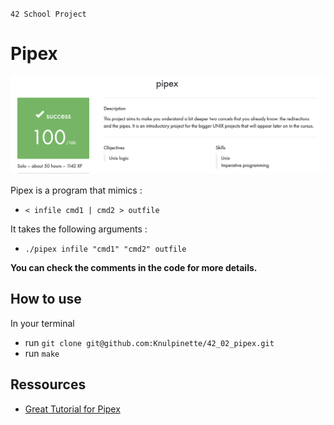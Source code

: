 `42 School Project`

# Pipex

<img src="https://github.com/J0Santos/42-pipex/blob/master/Readme_utils/Grade.png" alt="grade pipex" />

 Pipex is a program that mimics :
 * `< infile cmd1 | cmd2 > outfile`
    
 It takes the following arguments : 
 * `./pipex infile "cmd1" "cmd2" outfile`

 **You can check the comments in the code for more details.**
 
 ## How to use
 
 In your terminal
 * run `git clone git@github.com:Knulpinette/42_02_pipex.git`
 * run `make`
 
 ## Ressources

* [Great Tutorial for Pipex](	https://csnotes.medium.com/pipex-tutorial-42-project-4469f5dd5901)
